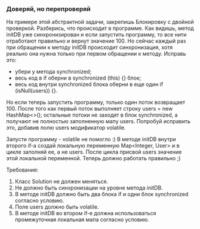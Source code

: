 
###  Доверяй, но перепроверяй

На примере этой абстрактной задачи, закрепишь Блокировку с двойной проверкой.
Разберись, что происходит в программе.
Как видишь, метод initDB уже синхронизирован и если запустить программу,
то все нити отработают правильно и вернут значение 100.
Но сейчас каждый раз при обращении к методу initDB происходит синхронизация,
хотя реально она нужна только при первом обращении к методу. Исправь это:
- убери у метода synchronized;
- весь код в if оберни в synchronized (this) {} блок;
- весь код внутри synchronized блока оберни в еще один if (isNull(users)) {}.

Но если теперь запустить программу, только один поток возвращает 100.
После того как первый поток выполняет строку users = new HashMap&lt;&gt;();
остальные потоки не заходят в блок synchronized, а получают не полностью заполненную мапу users.
Попробуй исправить это, добавив полю users модификатор volatile.

Запусти программу - volatile не помогло :)
В методе initDB внутри второго if-a создай локальную переменную Map&lt;Integer, User&gt; и в цикле заполняй ее, а не users.
После цикла присвой users значение этой локальной переменной.
Теперь должно работать правильно ;)


Требования:
1.	Класс Solution не должен меняться.
2.	Не должно быть синхронизации на уровне метода initDB.
3.	В методе initDB должно быть два блока if и одни блок synchronized согласно условию.
4.	Поле users должно быть volatile.
5.	В методе initDB во втором if-е должна использоваться промежуточная локальная мапа согласно условию.


